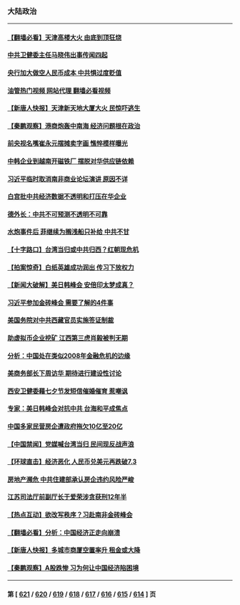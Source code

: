 ### 大陆政治
---
#### [【翻墙必看】天津高楼大火 由底到顶狂烧](../../pages/ncid277/n14059248.md?08231245) 
#### [中共卫健委主任马晓伟出事传闻四起](../../pages/ncid277/n14059222.md?08231245) 
#### [央行加大做空人民币成本 中共惧过度贬值](../../pages/ncid277/n14059149.md?08231245) 
#### [油管热门视频 网站代理 翻墙必看视频](http://138.2.39.72:81/youtube.html?epic-marker?08231245)
#### [【新唐人快报】天津新天地大厦大火 民惊吓逃生](../../pages/ncid277/n14059189.md?08231245) 
#### [【秦鹏观察】港商炮轰中南海 经济问题根在政治](../../pages/ncid277/n14059115.md?08231245) 
#### [前央视名嘴崔永元摆摊卖字画 憔悴模样曝光](../../pages/ncid277/n14059068.md?08231245) 
#### [中韩企业到越南开磁铁厂 摆脱对华供应链依赖](../../pages/ncid277/n14059037.md?08231245) 
#### [习近平临时取消南非商业论坛演讲 原因不详](../../pages/ncid277/n14059043.md?08231245) 
#### [白宫批中共经济数据不透明和打压在华企业](../../pages/ncid277/n14059035.md?08231245) 
#### [德外长：中共不可预测不透明不可靠](../../pages/ncid277/n14059030.md?08231245) 
#### [水炮事件后 菲继续为搁浅船只补给 中共不甘](../../pages/ncid277/n14058952.md?08231245) 
#### [【十字路口】台湾当归或中共归西？红朝现危机](../../pages/ncid277/n14058904.md?08231245) 
#### [【拍案惊奇】白纸英雄成功润出 传习下放权力](../../pages/ncid277/n14058901.md?08231245) 
#### [【新闻大破解】美日韩峰会 安倍印太梦成真？](../../pages/ncid277/n14058924.md?08231245) 
#### [习近平参加金砖峰会 需要了解的4件事](../../pages/ncid277/n14058947.md?08231245) 
#### [美国务院对中共西藏官员实施签证制裁](../../pages/ncid277/n14058961.md?08231245) 
#### [助虚拟币企业挖矿 江西第三虎肖毅被判无期](../../pages/ncid277/n14058839.md?08231245) 
#### [分析：中国处在类似2008年金融危机的边缘](../../pages/ncid277/n14058842.md?08231245) 
#### [美商务部长下周访华 期待进行建设性讨论](../../pages/ncid277/n14058858.md?08231245) 
#### [西安卫健委藉七夕节发短信催婚催育 惹嘲讽](../../pages/ncid277/n14058777.md?08231245) 
#### [专家：美日韩峰会对抗中共 台海和平成焦点](../../pages/ncid277/n14058662.md?08231245) 
#### [中国多家民营房企遭政府拖欠10亿至20亿](../../pages/ncid277/n14058723.md?08231245) 
#### [【中国禁闻】党媒喊台湾当归 民间现反战声浪](../../pages/ncid277/n14058199.md?08231245) 
#### [【环球直击】经济恶化 人民币兑美元再跌破7.3](../../pages/ncid277/n14058087.md?08231245) 
#### [房地产濒危 中共住建部承认房企违约风险严峻](../../pages/ncid277/n14058602.md?08231245) 
#### [江苏司法厅前副厅长于爱荣涉贪获刑12年半](../../pages/ncid277/n14058565.md?08231245) 
#### [【热点互动】欲改写秩序？习赴南非金砖峰会](../../pages/ncid277/n14058477.md?08231245) 
#### [【翻墙必看】分析：中国经济正走向崩溃](../../pages/ncid277/n14058536.md?08231245) 
#### [【新唐人快报】多城市商厦空置率升 租金或大降](../../pages/ncid277/n14058458.md?08231245) 
#### [【秦鹏观察】A股跌惨 习为何让中国经济陷困境](../../pages/ncid277/n14058372.md?08231245) 

---
#### 第 [ [621](./621.md?08231245) / [620](./620.md?08231245) / [619](./619.md?08231245) / [618](./618.md?08231245) / [617](./617.md?08231245) / [616](./616.md?08231245) / [615](./615.md?08231245) / [614](./614.md?08231245) ] 页
